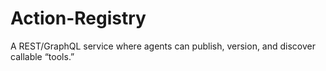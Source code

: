 # Action-Registry
A REST/GraphQL service where agents can publish, version, and discover callable “tools.”
